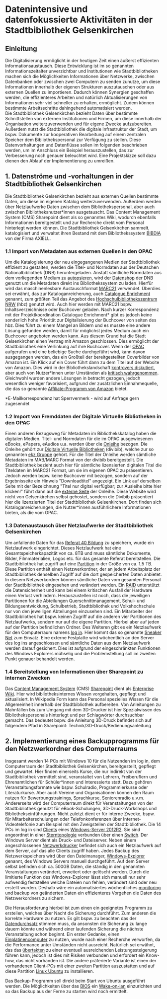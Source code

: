 # Datenintensive und datenfokussierte Aktivitäten in der Stadtbibliothek Gelsenkirchen

## Einleitung

Die Digitalisierung ermöglicht in der heutigen Zeit einen äußerst effizienten Informationsaustausch. Diese Entwicklung ist im so genannten Informationszeitalter unverzichtbar und Institutionen wie Stadtbibliotheken machen sich die Möglichkeiten Informationen über Netzwerke, zwischen Datenbanken oder zwischen zwei Computern zu senden zunutze, um diese Informationen innerhalb der eigenen Strukturen auszutauschen oder aus externen Quellen zu importieren. Dadurch können Synergien geschaffen werden, die effizienteres Arbeiten und natürlich Aktualisierungen von Informationen sehr viel schneller zu erhalten, ermöglicht. Zudem können bestimmte Arbeitsschritte dahingehend automatisiert werden.   
Die Stadtbibliothek Gelsenkirchen bezieht Daten über bestimmte Schnittstellen von externen Institutionen und Firmen, um diese innerhalb der  Organisation weiterzuverwenden und für eigene Zwecke aufzubereiten. Außerdem nutzt die Stadtbibliothek die digitale Infrastruktur der Stadt, um bspw. Dokumente zur kooperativen Bearbeitung auf einem zentralen Speicher dem Bibliothekspersonal zur Verfügung zu stellen. Diese Datenvorhaltungen und Datenflüsse sollen im folgenden beschrieben werden, um im Anschluss ein Beispiel herauszustellen, das zur Verbesserung noch genauer beleuchtet wird. Eine Projektskizze soll dazu dienen den Ablauf der Implementierung zu umreißen. 

## 1. Datenströme und -vorhaltungen in der Stadtbibliothek Gelsenkirchen

Die Stadtbibliothek Gelsenkirchen bezieht aus externen Quellen bestimmte Daten, um diese im eigenen Katalog weiterzuverwenden. Außerdem werden über Netzlaufwerke Daten zwischen dem Bibliothekspersonal, aber auch zwischen Bibliotheksnutzer*innen ausgetauscht. Das Content Management System (CMS) Sharepoint dient als so genanntes Wiki, wodurch ebenfalls Informationen bereitgestellt und zur Recherche direkt vom Personal hinterlegt werden können. Die Stadtbibliothek Gelsenkirchen sammelt, katalogisiert und verwaltet ihren Bestand mit dem Bibliothekssystem [BIBDIA](https://www.axiell.de/bibdia/) von der Firma AXIELL. 

  ### 1.1 Import von Metadaten aus externen Quellen in den OPAC 

Um die Katalogisierung der neu eingegangenen Medien der Stadtbibliothek effizient zu gestalten, werden die Titel- und Normdaten aus der Deutschen Nationalbibliothek (DNB) heruntergeladen. Anstatt sämtliche Normdaten aus dem vorliegenden Medium zu [autopsieren](https://de.wikipedia.org/wiki/Autopsie_(Bibliothekswesen)), wird der [Datenshop](https://www.dnb.de/DE/Header/Hilfe/datenshop.html) der DNB genutzt um die Metadaten direkt ins Bibliothekssystem zu laden. Hierfür wird das maschinenlesbare Austauschformat [MARC21](https://www.dnb.de/DE/Standardisierung/Formate/MARC21/marc21_node.html) verwendet. Überdies sei erwähnt, das zur Kataloganreicherung, auch [Catalogue Enrichment](https://www.hbz-nrw.de/produkte/digitalisierung/catalogue-enrichment) genannt, zum größten Teil das Angebot des [Hochschulbibliothekszentrum NRW](https://www.hbz-nrw.de/ueber-uns) (hbz) genutzt wird. Auch hier werden mit MARC21 bspw. Inhaltsverzeichnisse oder Buchcover geladen. Nach kurzer Korrespondenz mit der Projektkoordination Catalogue Enrichment* gibt es jedoch keine sonderlich hohe Priorität zur Digitalisierung der Buchcover von seiten des hbz. Dies führt zu einem Mangel an Bildern und es musste eine andere Lösung gefunden werden, damit für möglichst jedes Medium auch ein Buchcover angeboten werden kann. Aus diesem Grund hat die Stadt Gelsenkirchen einen Vertrag mit Amazon geschlossen. Dies ermöglicht der Stadtbibliothek eine Verlinkung auf ihre Buchcover. Wenn der [OPAC](https://katalog.stadtbibliothek-ge.de/opax/de/qsim.html.S) aufgerufen und eine beliebige Suche durchgeführt wird, kann davon ausgegangen werden, das ein Großteil der bereitgestellten Coverbilder von Amazon ist. Ein Klick auf ein Cover führt dann zu dem Titel auf der Website von Amazon. Dies wird in der Bibliothekslandschaft [kontrovers diskutiert](https://www.kribiblio.de/?p=681), aber auch von Nutzer*innen unter Umständen als [kritisch 
wahrgenommen](https://www.bib-info.de/verband/publikationen/aktuell.html?tx_ttnews%5Btt_news%5D=4524&cHash=d764971a32). Gleichwohl wurden andere Lösungen in betracht gezogen, jedoch wesentlich weniger favorisiert, aufgrund der zusätzlichen Einnahmequelle, die das so genannte [Affiliate-Programm von Amazon](https://partnernet.amazon.de/) bietet. 

*E-Mailkorrespondenz hat Sperrvermerk - wird auf Anfrage gern zugesendet
 
  ### 1.2 Import von Fremddaten der Digitale Virtuelle Bibliotheken in den OPAC 

Einen anderen Bezugsweg für Metadaten im Bibliothekskatalog haben die digitalen Medien. Titel- und Normdaten für die im OPAC ausgewiesenen eBooks, ePapers, eAudios u.a. werden über die [Onleihe](http://www.onleihe.net/) bezogen. Die Onleihe gehört zur [Digitale Virtuelle Bibliotheken](http://www.onleihe.net/unternehmen.html) (divibib), welche zur so genannten [ekz 
Gruppe](http://www.onleihe.net/unternehmen/die-ekz-gruppe.html) gehört. Für die Titel der Onleihe werden sämtliche Metadaten im MAB/MARC Format von der divibib bereitgestellt. Die Stadtbibliothek bezieht auch hier für sämtliche lizensierten digitalen Titel die Titeldaten im MARC21 Format, um sie im eigenen OPAC zu präsentieren. Jedoch werden bspw. keine Buchcover mit bezogen, sondern auf der Ergebnisseite ein Hinweis "Downloadtitel" angezeigt. Ein Link auf derselben Seite mit der Bezeichnung "Titel nur digital verfügbar; zur Ausleihe bitte hier klicken!" führt dann auf die [externe 
Seite](https://ebib.onleihe.de/gelsenkirchen/frontend/welcome,51-0-0-100-0-0-1-0-0-0-0.html) der Onleihe. Diese Website wird nicht von Gelsenkirchen selbst gehostet, sondern die Divibib präsentiert hier die lizenzierten Titel der Stadtbibliothek Gelsenkirchen. Dort finden sich Kataloganreicherungen, die Nutzer*innen ausführlichere Informationen bieten, als die vom OPAC. 

  ### 1.3 Datenaustausch über Netzlaufwerke der Stadtbibliothek Gelsenkirchen

Um anfallende Daten für das [Referat 40 Bildung](https://www.gelsenkirchen.de/de/rathaus/politik_und_verwaltung/Vorstandsbereiche_und_Dienststellen/33632-referat-40-bildung) zu speichern, wurde ein Netzlaufwerk eingerichtet. Dieses Netzlaufwerk hat eine Gesamtspeicherkapazität von ca. 8TB und muss sämtliche Dokumente, Bilder, Filmmaterialien, Logos etc. für das gesamte Referat bereitstellen. Die Stadtbibliothek hat zugriff auf eine [Partition](https://www.itwissen.info/partition-Partition.html) in der Größe von ca. 1,5 TB. Diese Partition enthält einen Netzwerkordner, der an jedem Arbeitsplatz der Stadtbibliothek denselben Zugriff auf die dort gespeicherten Daten anbietet. In diesem Netzwerkordner können sämtliche Daten vom gesamten Personal der Stadtbibliothek eingesehen und verändert werden. Ein [RAID](https://www.elektronik-kompendium.de/sites/com/1001011.htm) unterstützt die Datensicherheit und kann bei einem kritischen Ausfall der Hardware einen Verlust verhindern. Herauszustellen ist noch, dass die jeweiligen Partitionen für die Abteilungen Querschnittmanagement, Schul- und Bildungsentwicklung, Schulbetrieb, Stadtbibliothek und Volkshochschule nur von den jeweiligen Abteilungen einzusehen sind. Ein Mitarbeiter der Stadtbibliothek hat bspw. keinen Zugriff auf die anderen vier Partitionen des Netzlaufwerks, sondern nur auf die eigene Partition. Hierbei aber auf jeden auf der Partition befindlichen Ordner.
Des Weiteren gibt es ein Netzlaufwerk für den Computerraum namens [log in](https://stadtbibliothek.gelsenkirchen.de/Homepage/Bibliotheken/Medienzentrum/login.asp). Hier kommt das so genannte [Sneaker 
Net](https://www.bet.de/lexikon/sneakernet/) zum Einsatz. Eine externe Festplatte wird wöchentlich an den Server des log ins angeschlossen und sämtliche Daten aus dem Netzlaufwerk werden darauf gesichert. Dies ist aufgrund der eingeschränkten Funktionen des Windows Explorers mühselig und die Problemstellung soll im zweiten Punkt genauer behandelt werden.

  ### 1.4 Bereitstellung von Informationen über Sharepoint zu internen Zwecken
 
Das [Content Management System](https://wirtschaftslexikon.gabler.de/definition/content-management-system-cms-31303) (CMS) [Sharepoint](https://products.office.com/de-de/sharepoint/collaboration) dient als 
[Enterprise Wiki](https://it-service.network/blog/2017/07/20/enterprise-wiki-chancen-und-risiken/). Hier wird bibliotheksinternes Wissen vorgehalten, gepflegt und aktualisiert. In Wikipedia Form kann das Personal 
spezielles Wissen für die Allgemeinheit innerhalb der Stadtbibliothek aufbereiten. Von Anleitungen zu Mahnfällen bis zum Umgang mit dem 3D-Drucker ist hier Spezialwissen des Bibliothekspersonals hinterlegt und per Schlagwörter durchsuchbar gemacht. Das bedeutet bspw. die Anleitung 3D-Druck befindet sich auf folgendem Pfad in Sharepoint: Technik/3D-Druck/Bedienungsanleitung

## 2. Implementierung eines Backupprogramms für den Netzwerkordner des Computerraums

Insgesamt werden 14 PCs mit Windows 10 für die Nutzenden im log in, dem Computerraum der Stadtbibliothek Gelsenkirchen, bereitgestellt, gepflegt und gewartet. Hier finden einerseits Kurse, die nur indirekt von der Stadtbibliothek vermittelt sind, veranstaltet von Lehrern, Freiberuflern und Ehrenamtlichen für Schüler*innen und Interessierte statt. Dazu gehören Veranstaltungsformate wie bspw. Schulradio, Programmierkurse oder Literaturkurse. Aber auch Vereine und Organisationen können den Raum nutzen für Bewerbungstrainings, Sprachkurse, Seniorenradio u.v.m. Andererseits wird der Computerraum direkt für Veranstaltungen von der Stadtbibliothek genutzt für eBook-Schulungen, 3D-Druck-Workshops und Bibliothekseinführungen. Nicht zuletzt dient er für interne Zwecke, bspw. für Mitarbeiterschulungen oder Telefonkonferenzen über Internet-Videotelefonie zum Beispiel mit den Zweigstellen der Stadtbibliothek. 
Die 14 PCs im log in sind [Clients](https://www.itwissen.info/Client-client.html) eines [Windows-Server 2012R2](https://de.wikipedia.org/wiki/Microsoft_Windows_Server_2012#Windows_Server_2012_R2). Sie sind angeordnet in einer [Sterntopologie](https://www.itwissen.info/Sterntopologie-star-topology.html) verbunden über einen [Switch](https://www.itwissen.info/Switch-switch.html). Der Windows Server dient als Druck- und Dateiserver. Neben einem angeschlossenen [Netzwerkdrucker](https://www.itwissen.info/Netzwerkdrucker-network-printer.html) befindet sich auch ein Netzlaufwerk auf dem Server, auf das alle Clients zugriff haben. Jedes Backup des Netzwerkspeichers wird über den Dateimanager, [Windows-Explorer](https://de.wikipedia.org/wiki/Windows-Explorer) genannt, des Windows Servers manuell durchgeführt. Auf dem Server selbst befinden sich ca. 500GB Daten, die ständig in den genannten Veranstaltungen verändert, erweitert oder gelöscht werden. Durch die limitierte Funktion des Windows-Explorer lässt sich manuell nur sehr aufwendig feststellen welche Dateien nun fehlen, verändert sind oder neu erstellt wurden. Deshalb wäre ein automatisiertes wöchentliches [monitoring](https://www.itwissen.info/Monitoring-monitoring.html) und backup von geänderten Daten ein effizienteres Vorgehen die Daten des Netzwerkordners zu sichern.

Die Herausforderung hierbei ist zum einen ein geeignetes Programm zu erstellen, welches über Nacht die Sicherung durchführt. Zum anderen die korrekte Hardware zu nutzen. Es gilt bspw. zu beachten das der [Datendurchsatz](https://www.itwissen.info/Datendurchsatz-data-throughput.html) stimmen muss, da ansonsten die Sicherung zu lange dauern könnte und während einer laufenden Sicherung die nächste Veranstaltung schon beginnt. Ein erster Gedanke, einen [Einplatinencomputer](https://www.itwissen.info/Einplatinencomputer-single-board-computer-SBC.html) zu nutzen, wurde nach einer Recherche verworfen, da die Performance unter Umständen nicht ausreicht. Natürlich sei erwähnt, das das [übertakten](https://www.informatik-verstehen.de/lexikon/overclocking/) zu einer eventuell ausreichenden Leistungssteigerung führen kann, jedoch ist dies mit Risiken verbunden und erfordert ein Know-how, das nicht vorhanden ist. 
Die andere präferierte Variante ist einen der vorhandenen Client-PCs mit einer zweiten Partition auszustatten und auf diese Partition [Linux Ubuntu](https://www.itwissen.info/Ubuntu-ubuntu.html) zu installieren. 

Das Backup-Programm soll direkt beim Start von Ubuntu ausgeführt werden. Die Möglichkeiten über das [BIOS](https://de.wikipedia.org/wiki/BIOS) ein [Wake-on-lan](https://www.itwissen.info/WOL-wake-on-LAN.html) einzurichten und so das Backup aus der Ferne zu starten wird noch ermittelt. 


